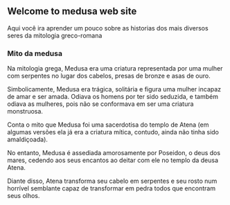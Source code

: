 ## Welcome to medusa web site
 Aqui você ira aprender um pouco sobre as historias dos mais diversos seres da mitologia greco-romana

### Mito da medusa

Na mitologia grega, Medusa era uma criatura representada por uma mulher com serpentes no lugar dos cabelos, presas de bronze e asas de ouro.  

Simbolicamente, Medusa era trágica, solitária e figura uma mulher incapaz de amar e ser amada. Odiava os homens por ter sido seduzida, e também odiava as mulheres, pois não se conformava em ser uma criatura monstruosa.

Conta o mito que Medusa foi uma sacerdotisa do templo de Atena (em algumas versões ela já era a criatura mítica, contudo, ainda não tinha sido amaldiçoada).

No entanto, Medusa é assediada amorosamente por Poseidon, o deus dos mares, cedendo aos seus encantos ao deitar com ele no templo da deusa Atena.

Diante disso, Atena transforma seu cabelo em serpentes e seu rosto num horrível semblante  capaz de transformar em pedra todos que encontram seus olhos.
